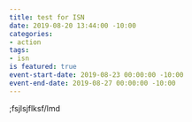 ```yaml
---
title: test for ISN
date: 2019-08-20 13:44:00 -10:00
categories:
- action
tags:
- isn
is featured: true
event-start-date: 2019-08-23 00:00:00 -10:00
event-end-date: 2019-08-27 00:00:00 -10:00
---
```


;fsjlsjflksf/lmd